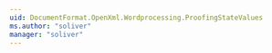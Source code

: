 ```yaml
---
uid: DocumentFormat.OpenXml.Wordprocessing.ProofingStateValues
ms.author: "soliver"
manager: "soliver"
---
```


